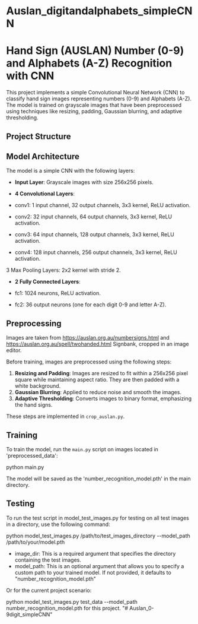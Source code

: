 # Auslan_digitandalphabets_simpleCNN

# Hand Sign (AUSLAN) Number (0-9) and Alphabets (A-Z) Recognition with CNN

This project implements a simple Convolutional Neural Network (CNN) to classify hand sign images representing numbers (0-9) and Alphabets (A-Z). The model is trained on grayscale images that have been preprocessed using techniques like resizing, padding, Gaussian blurring, and adaptive thresholding.

## Project Structure

## Model Architecture

The model is a simple CNN with the following layers:
- **Input Layer**: Grayscale images with size 256x256 pixels.

- **4 Convolutional Layers**:

- conv1: 1 input channel, 32 output channels, 3x3 kernel, ReLU activation.

- conv2: 32 input channels, 64 output channels, 3x3 kernel, ReLU activation.

- conv3: 64 input channels, 128 output channels, 3x3 kernel, ReLU activation.

- conv4: 128 input channels, 256 output channels, 3x3 kernel, ReLU activation.

3 Max Pooling Layers: 2x2 kernel with stride 2.

- **2 Fully Connected Layers**:

- fc1: 1024 neurons, ReLU activation.

- fc2: 36 output neurons (one for each digit 0-9 and letter A-Z).

## Preprocessing

Images are taken from https://auslan.org.au/numbersigns.html and https://auslan.org.au/spell/twohanded.html Signbank, cropped in an image editor.

Before training, images are preprocessed using the following steps:
1. **Resizing and Padding**: Images are resized to fit within a 256x256 pixel square while maintaining aspect ratio. They are then padded with a white background.
2. **Gaussian Blurring**: Applied to reduce noise and smooth the images.
3. **Adaptive Thresholding**: Converts images to binary format, emphasizing the hand signs.

These steps are implemented in `crop_auslan.py`.

## Training

To train the model, run the `main.py` script on images located in 'preprocessed_data':

python main.py 

The model will be saved as the 'number_recognition_model.pth' in the main directory.

## Testing

To run the test script in model_test_images.py for testing on all test images in a directory, use the following command:

python model_test_images.py /path/to/test_images_directory --model_path /path/to/your/model.pth

- image_dir: This is a required argument that specifies the directory containing the test images.
- model_path: This is an optional argument that allows you to specify a custom path to your trained model. If not provided, it defaults to "number_recognition_model.pth"

Or for the current project scenario:

python model_test_images.py test_data --model_path number_recognition_model.pth for this project.
"# Auslan_0-9digit_simpleCNN" 
